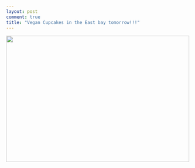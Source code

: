 ```yaml
---
layout: post
comment: true
title: "Vegan Cupcakes in the East bay tomorrow!!!"
---
```

<img class="alignnone" title="Vegan bakesale!" src="http://4.media.tumblr.com/tumblr_kvsjjh2T4O1qzq14lo1_500.jpg" alt="" width="500" height="345" />
